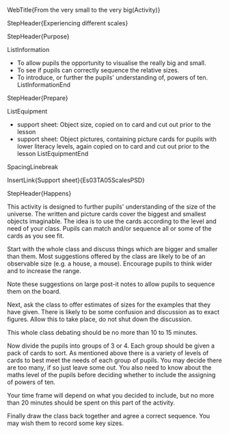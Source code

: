 WebTitle{From the very small to the very big(Activity)}

StepHeader{Experiencing different scales}

StepHeader{Purpose}

ListInformation
- To allow pupils the opportunity to visualise the really big and small.
- To see if pupils can correctly sequence the relative sizes.
- To introduce, or further the pupils' understanding of, powers of ten.
ListInformationEnd

StepHeader{Prepare}

ListEquipment
- support sheet: Object size, copied on to card and cut out prior to the lesson
- support sheet: Object pictures, containing picture cards for pupils with lower literacy levels, again copied on to card and cut out prior to the lesson
ListEquipmentEnd


SpacingLinebreak

InsertLink{Support sheet}{Es03TA05ScalesPSD}


StepHeader{Happens}

This activity is designed to further pupils' understanding of the size of the universe. The written and picture cards cover the biggest and smallest objects imaginable. The idea is to use the cards according to the level and need of your class. Pupils can match and/or sequence all or some of the cards as you see fit.

Start with the whole class and discuss things which are bigger and smaller than them. Most suggestions offered by the class are likely to be of an observable size (e.g. a house, a mouse). Encourage pupils to think wider and to increase the range.

Note these suggestions on large post-it notes to allow pupils to sequence them on the board.

Next, ask the class to offer estimates of sizes for the examples that they have given. There is likely to be some confusion and discussion as to exact figures. Allow this to take place, do not shut down the discussion.

This whole class debating should be no more than 10 to 15 minutes.

Now divide the pupils into groups of 3 or 4. Each group should be given a pack of cards to sort. As mentioned above there is a variety of levels of cards to best meet the needs of each group of pupils. You may decide there are too many, if so just leave some out. You also need to know about the maths level of the pupils before deciding whether to include the assigning of powers of ten.

Your time frame will depend on what you decided to include, but no more than 20 minutes should be spent on this part of the activity.

Finally draw the class back together and agree a correct sequence. You may wish them to record some key sizes.

